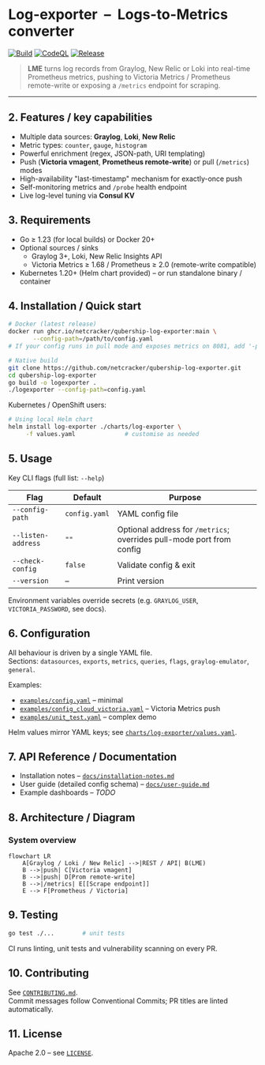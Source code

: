 # Log-exporter &nbsp;–&nbsp; Logs-to-Metrics converter  

[![Build](https://github.com/netcracker/qubership-log-exporter/actions/workflows/build.yml/badge.svg?style=flat-square)](https://github.com/netcracker/qubership-log-exporter/actions/workflows/build.yml)
[![CodeQL](https://github.com/netcracker/qubership-log-exporter/actions/workflows/github-code-scanning/codeql/badge.svg?style=flat-square)](https://github.com/Netcracker/qubership-log-exporter/actions/workflows/github-code-scanning/codeql)
[![Release](https://img.shields.io/github/v/release/netcracker/qubership-log-exporter?style=flat-square)](https://github.com/netcracker/qubership-log-exporter/releases)

> **LME** turns log records from Graylog, New Relic or Loki into real-time Prometheus metrics, pushing to Victoria Metrics / Prometheus remote-write or exposing a `/metrics` endpoint for scraping.

---

## 2. Features / key capabilities

* Multiple data sources: **Graylog**, **Loki**, **New Relic**
* Metric types: `counter`, `gauge`, `histogram`
* Powerful enrichment (regex, JSON-path, URI templating)
* Push (**Victoria vmagent**, **Prometheus remote-write**) or pull (`/metrics`) modes
* High-availability "last-timestamp" mechanism for exactly-once push
* Self-monitoring metrics and `/probe` health endpoint
* Live log-level tuning via **Consul KV**

## 3. Requirements

* Go ≥ 1.23 (for local builds) or Docker 20+
* Optional sources / sinks  
  * Graylog 3+, Loki, New Relic Insights API  
  * Victoria Metrics ≥ 1.68 / Prometheus ≥ 2.0 (remote-write compatible)
* Kubernetes 1.20+ (Helm chart provided) – or run standalone binary / container

## 4. Installation / Quick start

```bash
# Docker (latest release)
docker run ghcr.io/netcracker/qubership-log-exporter:main \
       --config-path=/path/to/config.yaml
# If your config runs in pull mode and exposes metrics on 8081, add '-p 8081:8081'.

# Native build
git clone https://github.com/netcracker/qubership-log-exporter.git
cd qubership-log-exporter
go build -o logexporter .
./logexporter --config-path=config.yaml
```

Kubernetes / OpenShift users:

```bash
# Using local Helm chart
helm install log-exporter ./charts/log-exporter \
     -f values.yaml              # customise as needed
```

## 5. Usage

Key CLI flags (full list: `--help`)

| Flag | Default | Purpose |
|------|---------|---------|
| `--config-path` | `config.yaml` | YAML config file |
| `--listen-address` | `""` | Optional address for `/metrics`; overrides pull-mode port from config |
| `--check-config` | `false` | Validate config & exit |
| `--version` | – | Print version |

Environment variables override secrets (e.g. `GRAYLOG_USER`, `VICTORIA_PASSWORD`, see docs).

## 6. Configuration

All behaviour is driven by a single YAML file.  
Sections: `datasources`, `exports`, `metrics`, `queries`, `flags`, `graylog-emulator`, `general`.

Examples:

* [`examples/config.yaml`](examples/config.yaml) – minimal
* [`examples/config_cloud_victoria.yaml`](examples/config_cloud_victoria.yaml) – Victoria Metrics push
* [`examples/unit_test.yaml`](examples/unit_test.yaml) – complex demo

Helm values mirror YAML keys; see [`charts/log-exporter/values.yaml`](charts/log-exporter/values.yaml).

## 7. API Reference / Documentation

* Installation notes – [`docs/installation-notes.md`](docs/installation-notes.md)
* User guide (detailed config schema) – [`docs/user-guide.md`](docs/user-guide.md)
* Example dashboards – _TODO_

## 8. Architecture / Diagram

### System overview

```mermaid
flowchart LR
    A[Graylog / Loki / New Relic] -->|REST / API| B(LME)
    B -->|push| C[Victoria vmagent]
    B -->|push| D[Prom remote-write]
    B -->|/metrics| E[[Scrape endpoint]]
    E --> F[Prometheus / Victoria]
```

## 9. Testing

```bash
go test ./...        # unit tests
```

CI runs linting, unit tests and vulnerability scanning on every PR.

## 10. Contributing

See [`CONTRIBUTING.md`](CONTRIBUTING.md).  
Commit messages follow Conventional Commits; PR titles are linted automatically.

## 11. License

Apache 2.0 – see [`LICENSE`](LICENSE).
